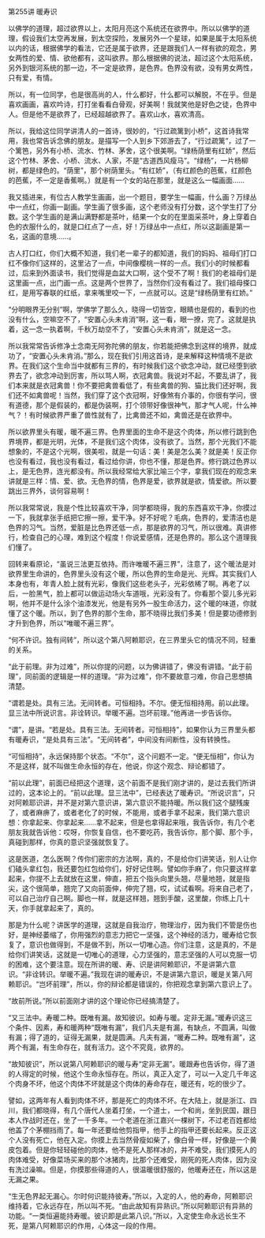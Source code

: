 第255讲 暖寿识

以佛学的道理，超过欲界以上，太阳月亮这个系统还在欲界中。所以以佛学的道理，假设我们太空再发展，到太空探险，发展另外一个星球，如果是属于太阳系统以内的话，根据佛学的看法，它还是属于欲界，还是跟我们人一样有欲的观念，男女两性的爱、情、欲他都有，这叫欲界。那么根据佛的说法，超过这个太阳系统，另外到银河系统的那一边，不一定是欲界，是色界。色界没有欲，没有男女两性，只有爱，有情。

所以，有一位同学，也是很高尚的人，什么都好，什么都可以解脱，不在乎。但是喜欢画画，喜欢吟诗，打打坐看看白骨观，好美啊！我就笑他是好色之徒，色界中人。但是他不是欲界了，已经超越欲界了。喜欢山水，喜欢清高。

所以，我给这位同学讲清人的一首诗，很妙的，“行过疏篱到小桥”，这首诗我常用，我也常告诉念佛的朋友。是描写一个人到乡下郊游去了，“行过疏篱”，过了一个篱笆，另外有小桥、流水、竹林、茅舍，这个很美啊。“绿杨荫里有红娇”，然后这个竹林、茅舍、小桥、流水、人家，不是“古道西风瘦马”。“绿杨”，一片杨柳树，都是绿色的。“荫里”，那个树荫里头。“有红娇”，（有红颜色的芭蕉，红颜色的芭蕉，不一定是香蕉啊。）就是有一个女的站在那里，就是这么一幅画面……

我又插进来，有位古人教学生画画，出一个题目，要学生一幅画，什么画？万绿丛中一点红，你画一副画。学生画了很多画，这个老师没有打分数，这个学生打了分数。这个学生画的是满山满野都是茶叶，结果一个女的在里面采茶叶，身上穿着白色的衣服什么的，就是口红点了一点，好！万绿丛中一点红，所以这副画是第一名，这画的意境……。

古人打口红，你们大概不知道，我们老一辈子的都知道，我们的妈妈、祖母们打口红不像你们这样的，这里沾了一点，中间像樱桃一样的一点。我们小的时候都看过，后来到外面读书，我们觉得是血盆大口啊，这个受不了啊！我们的老祖母们是这里画一点，出门画一点。这是两个世界了，当然你们没有看过了。我们祖母搽口红，是用写春联的红纸，拿来嘴里咬一下，一点就可以。这是“绿杨荫里有红娇。”

“分明眼界无分别”啊，学佛学了那么久，晓得一切皆空，眼睛也是假的，看到的也没有什么，空嘛空不了，“安置心头未肯消”啊，这一看，眼一撩，完了。这就是执着，这一念一执着啊，千秋万劫空不了，“安置心头未肯消”，就是这一念。

所以我常常告诉修净土念南无阿弥陀佛的朋友，你若能把佛念到这样的境界，就成功了，“安置心头未肯消。”那么，现在我们引用这首诗，是来解释这种情境不是欲界。在我们这个生命当中就都有三界的，有时候我们这个欲念冲动，就已经堕到欲界去了，欲念冲动到厉害，所以骂人啊，衣冠禽兽。我说对不起，不要乱讲了，我们本来就是衣冠禽兽！你不要把禽兽看低了，有些禽兽的狗、猫比我们还好啊，我们还不如禽兽呢！当然，我们穿了这个衣冠啊，好像煞有介事的，你很有学问，很有道德，那个是假装的，都是伪装啊，打个领带好像很神气，那才气人呢，什么神气？！有时候欲界严重了兽性就有了，比禽兽还不如，禽兽还是在欲界中。

所以欲界里头有暖，暖不遍三界。色界里面的生命不是这个肉体，所以修行跳到色界境界，都是光明，光体，不是我们这个肉体，没有欲了。当然，那个光我们不能想象的，不是这个光啊，很美啦，就是一句话：美！美是怎么美？就是美！反正你也没有看过，我也没有看过，看过给你讲，你也不懂，那是色界。修行跳过色界以上，是无色界，连光都没有。所以我经常给大家比喻三个字，拿我们现在的观念来讲就是三样：情、爱、欲。无色界的情，色界是爱，欲界就是欲，情爱欲。所以要跳出三界外，谈何容易啊！

所以我常常说，我是个性比较喜欢干净，同学都晓得，我的东西喜欢干净，你摸过一下，我就拿张手纸把它擦一擦，爱干净。好不好呢？毛病，色界的，爱清洁也是色界的习气。当然，爱脏是比色界还低一点，那是欲界的习气，所以很难。真讲修行，检查自己的心理，难到这个程度！你说爱感情，还是色界的。那么这个道理我们懂了。

回转来看原论，“虽说三法更互依持。而许唯暖不遍三界”，注意了，这个暖法是对欲界里生命讲的，色界里头没有这个暖，所以色界的生命是光、光辉。其实我们人本身也有，年青人脸上就有光彩，像我们这些老头子，光彩依稀了啊。再老了以后，一脸黑气，脸上都可以做运动场火车道哦，光彩没有了。你看那个婴儿多光彩啊，他并不是什么涂个油漆发光，他是有另外一股生命活力，这个暖的味道，你就懂了这个暖。所以，到了色界的那个生命，那不晓得比我们多美！但是要功德修到才升到色界，所以“唯暖不遍三界”。

“何不许识。独有间转”，所以这个第八阿赖耶识，在三界里头它的情况不同，轻重的关系。

“此于前理。非为过难”，所以你提的问题，以为佛讲错了，佛没有讲错。“此于前理”，同前面的逻辑是一样的道理。“非为过难”，你不要故意刁难，你自己思想搞清楚。

“谓若是处。具有三法。无间转者。可恒相持。不尔。便无恒相持用。前以此理。显三法中所说识言。非诠转识。举暖不遍。岂坏前理。”他再进一步告诉你。

“谓”，是讲。“若是处。具有三法。无间转者。可恒相持”，如果你认为三界里头都有暖寿识，“是处具有三法”。“无间转者”，中间没有间断性，没有转换性。

“可恒相持”，永远保持那个状态。“不尔”，这个问题不一定。“便无恒相”，你认为不是这样，就不叫做生命永恒的存在，他说，你这个观念、辩论都错了。

“前以此理”，前面已经把这个道理，这个前面不是我们刚才讲的，是过去我们所讲过的，这本论上的。“前以此理。显三法中”，已经表达了暖寿识。“所说识言”，只对阿赖耶识讲，并不是对第六意识讲，第六意识不能持暖。所以我们这个腿残废了，或者麻痹了，或者老化了的时候，不能用，或者手拿不起来，我们第六意识想：你拿起来、你拿起来……拿不起来，但是也拿得起来哦，我告诉你，有几个老朋友我就告诉他：哎呀，你恢复自信，也不要吃药，我告诉你，那个脚、那个手，真碰到那样，你真的意识坚强就恢复了。

这是医道，怎么医啊？传你们密宗的方法啊，真的，不是给你们讲笑话，别人让你们磕头拿红包，我还要包红包给你们，好好记住啊。譬如你手麻了，你只要这样拿起来，你提不上去就放在这里，伸直，把五个指头向里头翘，尽量地翘，就是指尖，这个很简单，翘完了又向前面伸，伸完了翘，哎，试试看啊。将来自己老了，可以自己治疗自己啊。脚也一样，就是这样翘，翘到手酸，这里酸，你练上几十天，你手就拿起来了，真的。

那是为什么呢？讲医学的道理，这就是自我治疗，物理治疗，因为我们不管是伤也好，是神经萎缩了，你用强烈的意志力把它一坚强，这个神经的活力，暖寿给它恢复了，意识也做得到，不是做不到，所以一切唯心造。你们注意，这是真的，不是给你们讲笑话，这就是一切唯心的道理，心力坚强的，意志坚强的人可以克服一切的困难，这个要注意。现在所讲的暖、寿、识是讲阿赖耶识，不是讲第六意识。“非诠转识。举暖不遍。”我现在讲的暖寿识，不是讲第六意识，暖是关第八阿赖耶识。“岂坏前理”，所以，你的辩论都是错误的，你把观念拿到第六意识上了。

“故前所说。”所以前面刚才讲的这个理论你已经搞清楚了。

“又三法中。寿暖二种。既唯有漏。故知彼识。如寿与暖。定非无漏。”暖寿识这三个条件、因素，寿和暖两种“既唯有漏”，我们凡夫是有漏，有缺点，不圆满，叫做有漏；得了道的，证得无漏果，就是圆满。凡夫有漏，“暖寿二种。既唯有漏”，这两个有漏，有生命存在，就有活力。这个不究竟，欲界的。

“故知彼识”，所以说第八阿赖耶识的暖与寿“定非无漏”。暖跟寿也告诉你，得了道的人得定的时候，他这个生命永恒存在。所以，真正入定了，可以一入定几千年这个肉身不坏，他这个肉体不坏就是这个肉体的寿命存在，暖还有，吃的很少了。

譬如，这两年有人看到肉体不坏，那是死亡的肉体不坏。在大陆上，就是浙江、四川，我们都晓得，有几个唐代人坐着打坐，一个道士，一个和尚，坐到民国，跟日本人作战时还在，坐了一千多年。一个老道在浙江嘉兴一棵树下，不过老百姓都给他盖了个茅棚挡雨了。每一年还要给他剪指甲，他手上的指甲还要长起来。反正这个人没有死亡，他在入定。你摸上去当然骨瘦如柴了，像白骨一样，好像是一个黄皮包着。但是你轻轻碰他的肉体，他不是死人那样冰的，并不难受，我们摸死人的肉体难受，好像菜场买来的那个冰猪肉，比那个还难受，刚死的死人肉体，因为没有洗过澡嘛。但是，你摸那些得道的人，很温暖很舒服的，他暖寿还在，所以这是无漏之果。

“生无色界起无漏心。尔时何识能持彼寿。”所以，入定的人，他的寿命，阿赖耶识维持着，它永远存在，所以叫不死。“由此故知有异熟识。”所以阿赖耶识有异熟的功能。“一类恒遍能持寿暖。彼识即是此第八识。”所以，入定使生命永远长生不死，是第八阿赖耶识的作用，心体这一段的作用。


